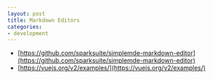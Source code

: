 ```yaml
---
layout: post
title: Markdown Editors
categories:
- development
---
```


* [https://github.com/sparksuite/simplemde-markdown-editor](https://github.com/sparksuite/simplemde-markdown-editor)
* [https://vuejs.org/v2/examples/](https://vuejs.org/v2/examples/)